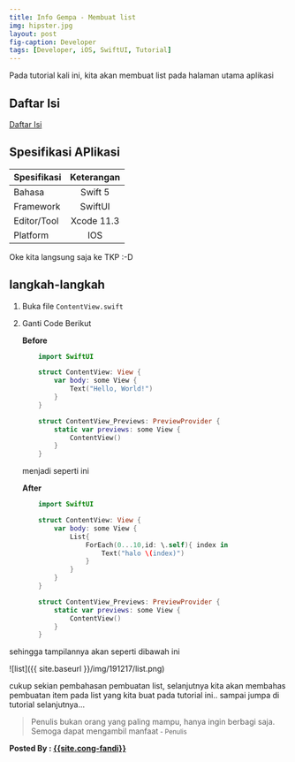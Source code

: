 ```yaml
---
title: Info Gempa - Membuat list
img: hipster.jpg
layout: post
fig-caption: Developer
tags: [Developer, iOS, SwiftUI, Tutorial]
---
```


Pada tutorial kali ini, kita akan membuat list pada halaman utama aplikasi
<!--more-->

## Daftar Isi ##

[Daftar Isi](https://thengoding.com/2019/12/27/j-info-gempa-daftar-isi/)


## Spesifikasi APlikasi ##

|  Spesifikasi  | Keterangan      |
| :------------ |:---------------:|
|  Bahasa       | Swift 5         |
| Framework     | SwiftUI         |
| Editor/Tool   | Xcode 11.3      |
| Platform      | IOS             | 


Oke kita langsung saja ke TKP :-D 

##  langkah-langkah ##

1. Buka file `ContentView.swift`
   
2. Ganti Code Berikut
    
    **Before**

    ```swift
        import SwiftUI

        struct ContentView: View {
            var body: some View {
                Text("Hello, World!")
            }
        }

        struct ContentView_Previews: PreviewProvider {
            static var previews: some View {
                ContentView()
            }
        }
    ```

    menjadi seperti ini

    **After**

    ```swift
        import SwiftUI

        struct ContentView: View {
            var body: some View {
                List{
                    ForEach(0...10,id: \.self){ index in
                        Text("halo \(index)")
                    }
                }
            }
        }

        struct ContentView_Previews: PreviewProvider {
            static var previews: some View {
                ContentView()
            }
        }
    ```

sehingga tampilannya akan seperti dibawah ini

![list]({{ site.baseurl }}/img/191217/list.png)

cukup sekian pembahasan pembuatan list, selanjutnya kita akan membahas pembuatan item pada list yang kita buat pada tutorial ini.. sampai jumpa di tutorial selanjutnya...


>Penulis bukan orang yang paling mampu, hanya ingin berbagi saja. Semoga dapat mengambil manfaat<small> - Penulis</small>


<b>Posted By : <a href="{{site.cong-url}}">{{site.cong-fandi}}</a></b>
